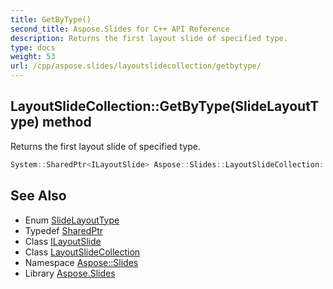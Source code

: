 ```yaml
---
title: GetByType()
second_title: Aspose.Slides for C++ API Reference
description: Returns the first layout slide of specified type.
type: docs
weight: 53
url: /cpp/aspose.slides/layoutslidecollection/getbytype/
---
```

## LayoutSlideCollection::GetByType(SlideLayoutType) method


Returns the first layout slide of specified type.

```cpp
System::SharedPtr<ILayoutSlide> Aspose::Slides::LayoutSlideCollection::GetByType(SlideLayoutType type) override
```

## See Also

* Enum [SlideLayoutType](../slidelayouttype/)
* Typedef [SharedPtr](../../system/sharedptr/)
* Class [ILayoutSlide](../ilayoutslide/)
* Class [LayoutSlideCollection](./)
* Namespace [Aspose::Slides](../)
* Library [Aspose.Slides](../../)